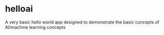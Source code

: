 # helloai
A very basic hello world app designed to demonstrate the basic concepts of AI/machine learning concepts

